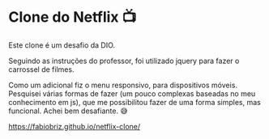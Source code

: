 # Clone do Netflix :tv:

Este clone é um desafio da DIO. 

Seguindo as instruções do professor, foi utilizado jquery para fazer o carrossel de filmes.

Como um adicional fiz o menu responsivo, para dispositivos móveis. Pesquisei várias formas de fazer (um pouco complexas baseadas no meu conhecimento em js), que me possibilitou fazer de uma forma simples, mas funcional. Achei bem desafiante. :sweat_smile:



https://fabiobriz.github.io/netflix-clone/